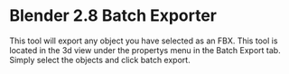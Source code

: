 # Blender 2.8 Batch Exporter
This tool will export any object you have selected as an FBX. This tool is located in the 3d view under the propertys menu in the Batch Export tab. Simply select the objects and click batch export. 
